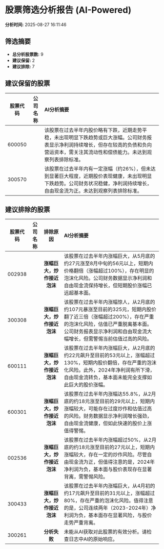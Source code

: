 # 股票筛选分析报告 (AI-Powered)

**分析时间:** 2025-08-27 16:11:46

## 筛选摘要

- **总分析股票数:** 9
- **建议保留:** 2
- **建议排除:** 7

## 建议保留的股票

| 股票代码 | 公司名称 | AI分析摘要 |
|:---:|:---:|:---|
| 600050 |  | 该股票在过去半年内股价略有下跌，近期走势平稳，未出现明显下跌趋势或巨大涨幅。公司财务报表显示净利润持续增长，但存在较高的负债和负向营运资本，需关注其流动性和偿债能力。未达到观察列表排除标准。 |
| 300570 |  | 该股票在过去半年内有一定涨幅（约26%），但未达到显著巨大程度，近期股价表现健康，未出现明显下跌趋势。公司财务状况稳健，净利润持续增长，自由现金流为正。未达到观察列表排除标准。 |

## 建议排除的股票

| 股票代码 | 公司名称 | 排除原因 | AI分析摘要 |
|:---:|:---:|:---:|:---|
| 002938 |  | **涨幅巨大，炒作接近泡沫** | 该股票在过去半年内涨幅巨大，从5月底的约27元涨至8月中旬的56元以上，短期内价格翻倍（涨幅超过100%），存在明显的泡沫化风险。公司财务数据显示净利润和自由现金流保持增长，但短期股价涨幅已远超基本面。 |
| 300308 |  | **涨幅巨大，炒作接近泡沫** | 该股票在过去半年内涨幅惊人，从2月底的约107元暴涨至目前的325元，短期内股价翻了近三倍（涨幅超过200%），存在严重的泡沫化风险，估值已严重脱离基本面。公司财务报表显示净利润和自由现金流大幅增长，但需警惕当前估值过高的风险。 |
| 600111 |  | **涨幅巨大，炒作接近泡沫** | 该股票在过去半年内涨幅巨大，从2月底的约22元飙升至目前的53元以上，涨幅超过130%，短期内股价翻倍，存在严重的泡沫化风险。此外，2024年净利润有所下滑，自由现金流转负，基本面未能完全支撑如此巨大的股价涨幅。 |
| 600301 |  | **涨幅巨大，炒作接近泡沫** | 该股票在过去半年内涨幅达55.8%，从2月底的约18元涨至目前的29元以上，短期内涨幅较大，可能存在过度炒作和估值过高的风险。财务数据显示净利润增长强劲，自由现金流健康，但如此快速的股价上涨值得警惕。 |
| 002536 |  | **涨幅巨大，炒作接近泡沫** | 该股票在过去半年内涨幅超过50%，从2月底的约18元涨至目前的27元以上，短期内涨幅较大，存在一定的炒作风险。尽管自由现金流为正，但值得注意的是，2024年净利润为负，基本面与股价表现存在显著背离，需警惕风险。 |
| 300433 |  | **涨幅巨大，炒作接近泡沫** | 该股票在过去半年内涨幅巨大，从4月初的约17元飙升至目前的31元以上，涨幅超过80%，存在严重的泡沫化风险。值得注意的是，公司连续两年（2023-2024年）净利润为负，基本面存在显著风险，与股价走势严重背离。 |
| 300261 |  | **分析失败** | 未能从AI获取对此股票的有效分析。请检查日志中AI的原始响应。 |
